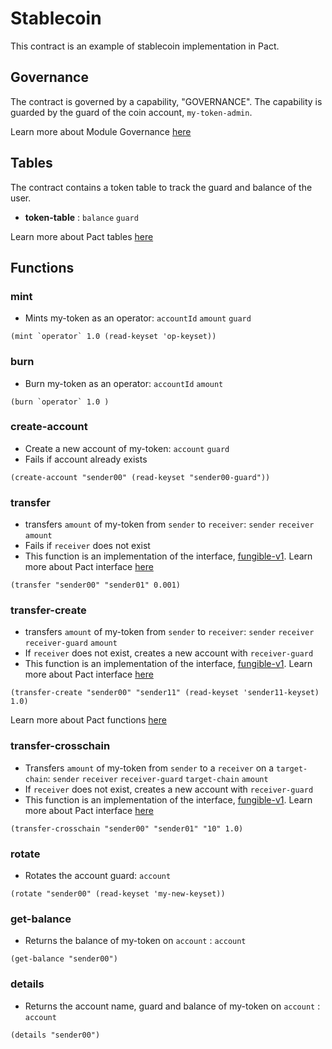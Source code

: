 # Stablecoin
This contract is an example of stablecoin implementation in Pact.


## Governance
The contract is governed by a capability, "GOVERNANCE". The capability is guarded by the guard of the coin account, `my-token-admin`.

Learn more about Module Governance [here](https://pact-language.readthedocs.io/en/stable/pact-reference.html#generalized-module-governance)

## Tables
The contract contains a token table to track the guard and balance of the user.
- **token-table** : `balance` `guard`

Learn more about Pact tables [here](https://pact-language.readthedocs.io/en/latest/pact-reference.html#deftable)

## Functions

### mint
  - Mints my-token as an operator: `accountId` `amount` `guard`
```
(mint `operator` 1.0 (read-keyset 'op-keyset))
```  

### burn
  - Burn my-token as an operator: `accountId` `amount`
```
(burn `operator` 1.0 )
```  

### create-account
- Create a new account of my-token: `account` `guard`
- Fails if account already exists
```
(create-account "sender00" (read-keyset "sender00-guard"))
```

### transfer
- transfers `amount` of my-token from `sender` to `receiver`: `sender` `receiver` `amount`
- Fails if `receiver` does not exist
- This function is an implementation of the interface, [fungible-v1](https://github.com/kadena-io/chainweb-node/blob/master/pact/coin-contract/fungible-v1.pact). Learn more about Pact interface [here](https://pact-language.readthedocs.io/en/latest/pact-reference.html#interfaces)

```
(transfer "sender00" "sender01" 0.001)
```

### transfer-create
- transfers `amount` of my-token from `sender` to `receiver`: `sender` `receiver` `receiver-guard` `amount`
- If `receiver` does not exist, creates a new account with `receiver-guard`
- This function is an implementation of the interface, [fungible-v1](https://github.com/kadena-io/chainweb-node/blob/master/pact/coin-contract/fungible-v1.pact). Learn more about Pact interface [here](https://pact-language.readthedocs.io/en/latest/pact-reference.html#interfaces)

```
(transfer-create "sender00" "sender11" (read-keyset 'sender11-keyset) 1.0)
```

Learn more about Pact functions [here](https://pact-language.readthedocs.io/en/latest/pact-reference.html#defun)

### transfer-crosschain
- Transfers `amount` of  my-token from `sender` to a `receiver` on a `target-chain`: `sender` `receiver` `receiver-guard` `target-chain` `amount`
- If `receiver` does not exist, creates a new account with `receiver-guard`
- This function is an implementation of the interface, [fungible-v1](https://github.com/kadena-io/chainweb-node/blob/master/pact/coin-contract/fungible-v1.pact). Learn more about Pact interface [here](https://pact-language.readthedocs.io/en/latest/pact-reference.html#interfaces)

```
(transfer-crosschain "sender00" "sender01" "10" 1.0)
```

### rotate
- Rotates the account guard: `account`

```
(rotate "sender00" (read-keyset 'my-new-keyset))
```

### get-balance
- Returns the balance of my-token on `account` : `account`

```
(get-balance "sender00")
```

### details
- Returns the account name, guard and balance of my-token on `account` : `account`

```
(details "sender00")
```
